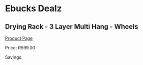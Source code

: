 
# Ebucks Dealz
## Drying Rack - 3 Layer Multi Hang - Wheels
[Product Page](https://www.ebucks.com/web/shop/productSelected.do?prodId=1173302343&catId=704981826)

Price: R599.00

Savings: 


	